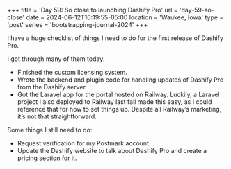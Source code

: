 +++
title = 'Day 59: So close to launching Dashify Pro'
url = 'day-59-so-close'
date = 2024-06-12T16:19:55-05:00
location = 'Waukee, Iowa'
type = 'post'
series = 'bootstrapping-journal-2024'
+++

I have a huge checklist of things I need to do for the first release of Dashify Pro.

I got through many of them today:

- Finished the custom licensing system.
- Wrote the backend and plugin code for handling updates of Dashify Pro from the Dashify server.
- Got the Laravel app for the portal hosted on Railway. Luckily, a Laravel project I also deployed to Railway last fall made this easy, as I could reference that for how to set things up. Despite all Railway’s marketing, it’s not that straightforward.

Some things I still need to do:

- Request verification for my Postmark account.
- Update the Dashify website to talk about Dashify Pro and create a pricing section for it.
